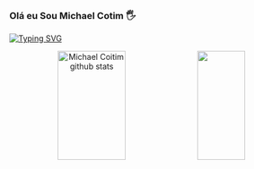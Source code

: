 ### Olá eu Sou Michael Cotim 🖐

[![Typing SVG](https://readme-typing-svg.herokuapp.com/?color=00bfbf&size=35&center=true&vCenter=true&width=1000&lines=Olá,+Sou+Michael+Coitim+Matheus+;Sou+apaixonado+por+Tecnologia;Sou+de+Cascavel,+PR;Eu+estudo+programação+Backend;Seja+Bem-vindo+:%29)](https://git.io/typing-svg)



<div align="center">  
  <img width="49%" height="195px" src="https://github-readme-stats.vercel.app/api?username=michaelcoitim&show_icons=true&count_private=true&hide_border=true&title_color=00bfbf&icon_color=00bfbf&text_color=c9d1d9&bg_color=0d1117" alt="Michael Coitim github stats" /> 
  <img width="41%" height="195px" src="https://github-readme-stats.vercel.app/api/top-langs/?username=michaelcoitim&layout=compact&hide_border=true&title_color=00bfbf&text_color=00bfbf&bg_color=0d1117" />
</div>


